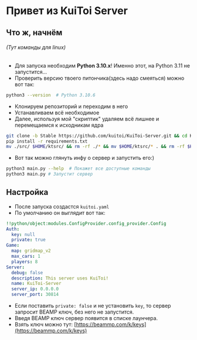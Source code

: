 # Привет из KuiToi Server

## Что ж, начнём

###### _(Тут команды для linux)_

* Для запуска необходим **Python 3.10.x**! Именно этот, на Python 3.11 не запустится...
* Проверить версию твоего питончика(здесь надо смеяться) можно вот так:
```bash
python3 --version  # Python 3.10.6
```
* Клонируем репозиторий и переходим в него
* Устанавливаем всё необходимое
* Далее, используя мой "скриптик" удаляем всё лишнее и перемещаемся к исходникам ядра
```bash
git clone -b Stable https://github.com/kuitoi/KuiToi-Server.git && cd KuiToi-Server
pip install -r requirements.txt
mv ./src/ $HOME/ktsrc/ && rm -rf ./* && mv $HOME/ktsrc/* . && rm -rf $HOME/ktsrc
```
* Вот так можно глянуть инфу о сервер и запустить его:)
```bash
python3 main.py --help  # Покажет все доступные команды
python3 main.py # Запустит сервер
```

## Настройка

* После запуска создастся `kuitoi.yaml`
* По умолчанию он выглядит вот так:
```yaml
!!python/object:modules.ConfigProvider.config_provider.Config
Auth:
  key: null
  private: true
Game:
  map: gridmap_v2
  max_cars: 1
  players: 8
Server:
  debug: false
  description: This server uses KuiToi!
  name: KuiToi-Server
  server_ip: 0.0.0.0
  server_port: 30814
```
* Если поставить `private: false` и не установить `key`, то сервер запросит BEAMP ключ, без него не запустится.
* Введя BEAMP ключ сервер появится в списке лаунчера.
* Взять ключ можно тут: [https://beammp.com/k/keys](https://beammp.com/k/keys)

